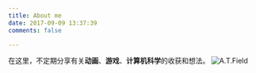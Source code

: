 ```yaml
---
title: About me
date: 2017-09-09 13:37:39
comments: false

---
```

在这里，不定期分享有关**动画**、**游戏**、**计算机科学**的收获和想法。
![A.T.Field](https://ws1.sinaimg.cn/large/8c2c3e6bly1fjd9b0btt8g208c0637d8.gif)